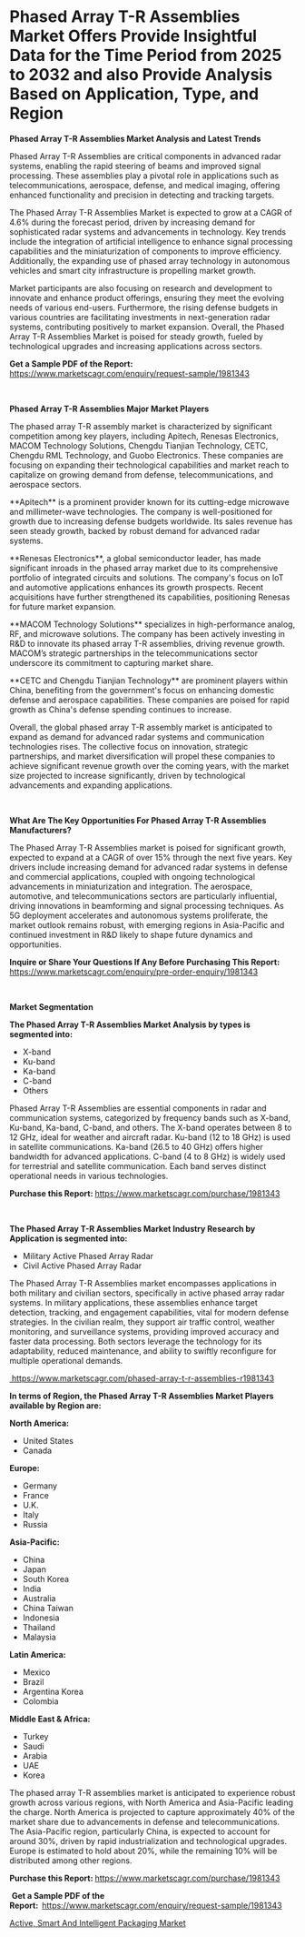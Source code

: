 <p><h1>Phased Array T-R Assemblies Market Offers Provide Insightful Data for the Time Period from 2025 to 2032 and also Provide Analysis Based on Application, Type, and Region</h1></p><p><strong>Phased Array T-R Assemblies Market Analysis and Latest Trends</strong></p>
<p><p>Phased Array T-R Assemblies are critical components in advanced radar systems, enabling the rapid steering of beams and improved signal processing. These assemblies play a pivotal role in applications such as telecommunications, aerospace, defense, and medical imaging, offering enhanced functionality and precision in detecting and tracking targets.</p><p>The Phased Array T-R Assemblies Market is expected to grow at a CAGR of 4.6% during the forecast period, driven by increasing demand for sophisticated radar systems and advancements in technology. Key trends include the integration of artificial intelligence to enhance signal processing capabilities and the miniaturization of components to improve efficiency. Additionally, the expanding use of phased array technology in autonomous vehicles and smart city infrastructure is propelling market growth.</p><p>Market participants are also focusing on research and development to innovate and enhance product offerings, ensuring they meet the evolving needs of various end-users. Furthermore, the rising defense budgets in various countries are facilitating investments in next-generation radar systems, contributing positively to market expansion. Overall, the Phased Array T-R Assemblies Market is poised for steady growth, fueled by technological upgrades and increasing applications across sectors.</p></p>
<p><strong>Get a Sample PDF of the Report:&nbsp;</strong> <a href="https://www.marketscagr.com/enquiry/request-sample/1981343?utm_campaign=1905&utm_medium=2&utm_source=Github&utm_content=ia&utm_term=28032025&utm_id=phased-array-t-r-assemblies">https://www.marketscagr.com/enquiry/request-sample/1981343</a></p>
<p>&nbsp;</p>
<p><strong>Phased Array T-R Assemblies Major Market Players</strong></p>
<p><p>The phased array T-R assembly market is characterized by significant competition among key players, including Apitech, Renesas Electronics, MACOM Technology Solutions, Chengdu Tianjian Technology, CETC, Chengdu RML Technology, and Guobo Electronics. These companies are focusing on expanding their technological capabilities and market reach to capitalize on growing demand from defense, telecommunications, and aerospace sectors.</p><p>**Apitech** is a prominent provider known for its cutting-edge microwave and millimeter-wave technologies. The company is well-positioned for growth due to increasing defense budgets worldwide. Its sales revenue has seen steady growth, backed by robust demand for advanced radar systems.</p><p>**Renesas Electronics**, a global semiconductor leader, has made significant inroads in the phased array market due to its comprehensive portfolio of integrated circuits and solutions. The company's focus on IoT and automotive applications enhances its growth prospects. Recent acquisitions have further strengthened its capabilities, positioning Renesas for future market expansion.</p><p>**MACOM Technology Solutions** specializes in high-performance analog, RF, and microwave solutions. The company has been actively investing in R&D to innovate its phased array T-R assemblies, driving revenue growth. MACOM’s strategic partnerships in the telecommunications sector underscore its commitment to capturing market share.</p><p>**CETC and Chengdu Tianjian Technology** are prominent players within China, benefiting from the government's focus on enhancing domestic defense and aerospace capabilities. These companies are poised for rapid growth as China's defense spending continues to increase.</p><p>Overall, the global phased array T-R assembly market is anticipated to expand as demand for advanced radar systems and communication technologies rises. The collective focus on innovation, strategic partnerships, and market diversification will propel these companies to achieve significant revenue growth over the coming years, with the market size projected to increase significantly, driven by technological advancements and expanding applications.</p></p>
<p>&nbsp;</p>
<p><strong>What Are The Key Opportunities For Phased Array T-R Assemblies Manufacturers?</strong></p>
<p><p>The Phased Array T-R Assemblies market is poised for significant growth, expected to expand at a CAGR of over 15% through the next five years. Key drivers include increasing demand for advanced radar systems in defense and commercial applications, coupled with ongoing technological advancements in miniaturization and integration. The aerospace, automotive, and telecommunications sectors are particularly influential, driving innovations in beamforming and signal processing techniques. As 5G deployment accelerates and autonomous systems proliferate, the market outlook remains robust, with emerging regions in Asia-Pacific and continued investment in R&D likely to shape future dynamics and opportunities.</p></p>
<p><strong>Inquire or Share Your Questions If Any Before Purchasing This Report:</strong> <a href="https://www.marketscagr.com/enquiry/pre-order-enquiry/1981343?utm_campaign=1905&utm_medium=2&utm_source=Github&utm_content=ia&utm_term=28032025&utm_id=phased-array-t-r-assemblies">https://www.marketscagr.com/enquiry/pre-order-enquiry/1981343</a></p>
<p>&nbsp;</p>
<p><strong>Market Segmentation</strong></p>
<p><strong>The Phased Array T-R Assemblies Market Analysis by types is segmented into:</strong></p>
<p><ul><li>X-band</li><li>Ku-band</li><li>Ka-band</li><li>C-band</li><li>Others</li></ul></p>
<p><p>Phased Array T-R Assemblies are essential components in radar and communication systems, categorized by frequency bands such as X-band, Ku-band, Ka-band, C-band, and others. The X-band operates between 8 to 12 GHz, ideal for weather and aircraft radar. Ku-band (12 to 18 GHz) is used in satellite communications. Ka-band (26.5 to 40 GHz) offers higher bandwidth for advanced applications. C-band (4 to 8 GHz) is widely used for terrestrial and satellite communication. Each band serves distinct operational needs in various technologies.</p></p>
<p><strong>Purchase this Report:&nbsp;</strong><a href="https://www.marketscagr.com/purchase/1981343?utm_campaign=1905&utm_medium=2&utm_source=Github&utm_content=ia&utm_term=28032025&utm_id=phased-array-t-r-assemblies">https://www.marketscagr.com/purchase/1981343</a></p>
<p>&nbsp;</p>
<p><strong>The Phased Array T-R Assemblies Market Industry Research by Application is segmented into:</strong></p>
<p><ul><li>Military Active Phased Array Radar</li><li>Civil Active Phased Array Radar</li></ul></p>
<p><p>The Phased Array T-R Assemblies market encompasses applications in both military and civilian sectors, specifically in active phased array radar systems. In military applications, these assemblies enhance target detection, tracking, and engagement capabilities, vital for modern defense strategies. In the civilian realm, they support air traffic control, weather monitoring, and surveillance systems, providing improved accuracy and faster data processing. Both sectors leverage the technology for its adaptability, reduced maintenance, and ability to swiftly reconfigure for multiple operational demands.</p></p>
<p><a href="https://www.marketscagr.com/phased-array-t-r-assemblies-r1981343?utm_campaign=1905&utm_medium=2&utm_source=Github&utm_content=ia&utm_term=28032025&utm_id=phased-array-t-r-assemblies">&nbsp;https://www.marketscagr.com/phased-array-t-r-assemblies-r1981343</a></p>
<p><strong>In terms of Region, the Phased Array T-R Assemblies Market Players available by Region are:</strong></p>
<p>
    <p> <strong> North America: </strong>
        <ul>
            <li>United States</li>
            <li>Canada</li>
        </ul>
        </p> 
    <p> <strong> Europe: </strong>
        <ul>
            <li>Germany</li>
            <li>France</li>
            <li>U.K.</li>
            <li>Italy</li>
            <li>Russia</li>
        </ul>
        </p> 
    <p> <strong> Asia-Pacific: </strong>
        <ul>
            <li>China</li>
            <li>Japan</li>
            <li>South Korea</li>
            <li>India</li>
            <li>Australia</li>
            <li>China Taiwan</li>
            <li>Indonesia</li>
            <li>Thailand</li>
            <li>Malaysia</li>
        </ul>
        </p> 
    <p> <strong> Latin America: </strong>
        <ul>
            <li>Mexico</li>
            <li>Brazil</li>
            <li>Argentina Korea</li>
            <li>Colombia</li>
        </ul>
        </p> 
    <p> <strong> Middle East & Africa: </strong>
        <ul>
            <li>Turkey</li>
            <li>Saudi</li>
            <li>Arabia</li>
            <li>UAE</li>
            <li>Korea</li>
        </ul>
    </p>
    </p>
<p><p>The phased array T-R assemblies market is anticipated to experience robust growth across various regions, with North America and Asia-Pacific leading the charge. North America is projected to capture approximately 40% of the market share due to advancements in defense and telecommunications. The Asia-Pacific region, particularly China, is expected to account for around 30%, driven by rapid industrialization and technological upgrades. Europe is estimated to hold about 20%, while the remaining 10% will be distributed among other regions.</p></p>
<p><strong>Purchase this Report: </strong><a href="https://www.marketscagr.com/purchase/1981343?utm_campaign=1905&utm_medium=2&utm_source=Github&utm_content=ia&utm_term=28032025&utm_id=phased-array-t-r-assemblies">https://www.marketscagr.com/purchase/1981343</a></p>
<p>&nbsp;<strong>Get a Sample PDF of the Report:&nbsp;&nbsp;</strong><a href="https://www.marketscagr.com/enquiry/request-sample/1981343?utm_campaign=1905&utm_medium=2&utm_source=Github&utm_content=ia&utm_term=28032025&utm_id=phased-array-t-r-assemblies">https://www.marketscagr.com/enquiry/request-sample/1981343</a></p>
<p><strong></strong></p>
<p><p><a href="https://github.com/AshikRahman991/Market-Research-Report-List-2/blob/main/active-smart-and-intelligent-packaging-market.md?utm_campaign=1905&utm_medium=2&utm_source=Github&utm_content=ia&utm_term=28032025&utm_id=phased-array-t-r-assemblies">Active, Smart And Intelligent Packaging Market</a></p></p>